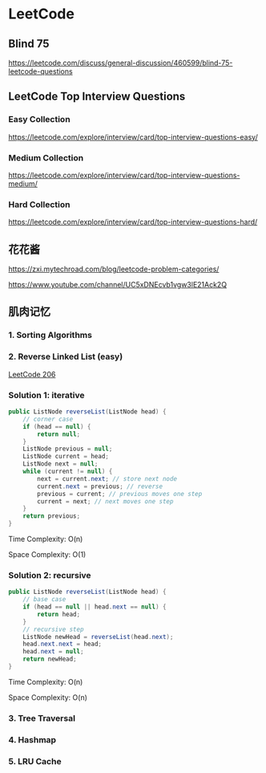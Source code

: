 # LeetCode

## Blind 75

https://leetcode.com/discuss/general-discussion/460599/blind-75-leetcode-questions

## LeetCode Top Interview Questions

### Easy Collection

https://leetcode.com/explore/interview/card/top-interview-questions-easy/

### Medium Collection

https://leetcode.com/explore/interview/card/top-interview-questions-medium/

### Hard Collection

https://leetcode.com/explore/interview/card/top-interview-questions-hard/

## 花花酱

https://zxi.mytechroad.com/blog/leetcode-problem-categories/

https://www.youtube.com/channel/UC5xDNEcvb1vgw3lE21Ack2Q

## 肌肉记忆

### 1. Sorting Algorithms



### 2. Reverse Linked List (easy)

[LeetCode 206](https://leetcode.com/problems/reverse-linked-list/)

### Solution 1: iterative

```java
public ListNode reverseList(ListNode head) {
    // corner case
    if (head == null) {
        return null;
    }
    ListNode previous = null;
    ListNode current = head;
    ListNode next = null;
    while (current != null) {
        next = current.next; // store next node
        current.next = previous; // reverse
        previous = current; // previous moves one step
        current = next; // next moves one step
    }
    return previous;
}
```

Time Complexity: O(n)

Space Complexity: O(1)

### Solution 2: recursive

```java
public ListNode reverseList(ListNode head) {
    // base case
    if (head == null || head.next == null) {
        return head;
    }
    // recursive step
    ListNode newHead = reverseList(head.next);
    head.next.next = head;
    head.next = null;
    return newHead;
}
```

Time Complexity: O(n)

Space Complexity: O(n)

### 3. Tree Traversal



### 4. Hashmap



### 5. LRU Cache